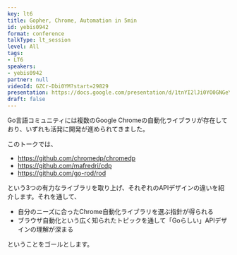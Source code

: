 ```yaml
---
key: lt6
title: Gopher, Chrome, Automation in 5min
id: yebis0942
format: conference
talkType: lt_session
level: All
tags:
- LT6
speakers:
- yebis0942
partner: null
videoId: GZCr-Dbi0YM?start=29829
presentation: https://docs.google.com/presentation/d/1tnYI2lJi0YO0GNGeYhM6xru5jUVOwXOeNAvuvWvoD_8/edit?usp=sharing
draft: false
---
```

Go言語コミュニティには複数のGoogle Chromeの自動化ライブラリが存在しており、いずれも活発に開発が進められてきました。

このトークでは、

- https://github.com/chromedp/chromedp
- https://github.com/mafredri/cdp
- https://github.com/go-rod/rod

という3つの有力なライブラリを取り上げ、それぞれのAPIデザインの違いを紹介します。それを通して、

- 自分のニーズに合ったChrome自動化ライブラリを選ぶ指針が得られる
- ブラウザ自動化という広く知られたトピックを通して「Goらしい」APIデザインの理解が深まる

ということをゴールとします。